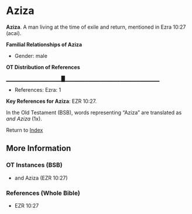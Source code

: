 # Aziza
**Aziza**. 
A man living at the time of exile and return, mentioned in Ezra 10:27 (acai). 




**Familial Relationships of Aziza**


* Gender: male


**OT Distribution of References**

▁▁▁▁▁▁▁▁▁▁▁▁▁▁█▁▁▁▁▁▁▁▁▁▁▁▁▁▁▁▁▁▁▁▁▁▁▁▁
* References: Ezra: 1



**Key References for Aziza**: 
EZR 10:27. 


In the Old Testament (BSB), words representing “Aziza” are translated as 
*and Aziza* (1x). 




Return to [Index](00-Index.md)

## More Information

### OT Instances (BSB)

* and Aziza (EZR 10:27)



### References (Whole Bible)

* EZR 10:27



